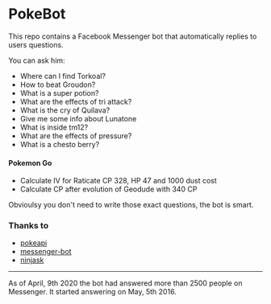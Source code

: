 # PokeBot
This repo contains a Facebook Messenger bot that automatically replies to users questions.

You can ask him:
* Where can I find Torkoal?
* How to beat Groudon?
* What is a super potion?
* What are the effects of tri attack?
* What is the cry of Quilava?
* Give me some info about Lunatone
* What is inside tm12?
* What are the effects of pressure?
* What is a chesto berry?

#### Pokemon Go
* Calculate IV for Raticate CP 328, HP 47 and 1000 dust cost
* Calculate CP after evolution of Geodude with 340 CP

Obvioulsy you don't need to write those exact questions, the bot is smart.

### Thanks to
* [pokeapi](https://github.com/PokeAPI/pokeapi)
* [messenger-bot](https://github.com/remixz/messenger-bot)
* [ninjask](https://github.com/Naramsim/ninjask)

---

As of April, 9th 2020 the bot had answered more than 2500 people on Messenger. It started answering on May, 5th 2016.
